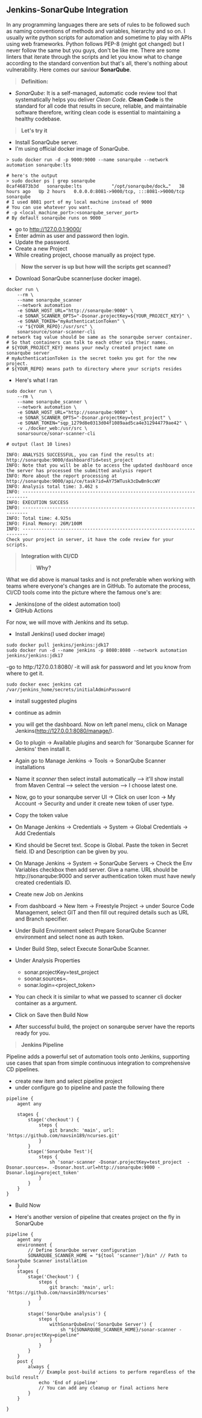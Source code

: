 ## Jenkins-SonarQube Integration

In any programming languages there are sets of rules to be followed such as naming conventions of methods and variables, hierarchy and so on. I usually write python scripts for automation and sometime to play with APIs using web frameworks. Python follows PEP-8 (might got changed) but I never follow the same but you guys, don't be like me.
There are some linters that iterate through the scripts and let you know what to change according to the standard convention but that's all, there's nothing about vulnerability. Here comes our saviour **SonarQube**.
> **Definition:**

- *SonarQube*: It is a self-managed, automatic code review tool that systematically helps you deliver *Clean Code*. **Clean Code** is the standard for all code that results in secure, reliable, and maintainable software therefore, writing clean code is essential to maintaining a healthy codebase.

> **Let's try it**

- Install SonarQube server.
- I'm using official docker image of SonarQube.

```
> sudo docker run -d -p 9000:9000 --name sonarqube --network automation sonarqube:lts

# here's the output
> sudo docker ps | grep sonarqube
8caf46873b3d   sonarqube:lts           "/opt/sonarqube/dock…"   38 hours ago   Up 2 hours   0.0.0.0:8081->9000/tcp, :::8081->9000/tcp              sonarqube
# I used 8081 port of my local machine instead of 9000
# You can use whatever you want.
# -p <local_machine_port>:<sonarqube_server_port> 
# By default sonarqube runs on 9000
```
- go to http://127.0.0.1:9000/
- Enter admin as user and password then login.
- Update the password.
- Create a new Project
- While creating project, choose manually as project type.

> **Now the server is up but how will the scripts get scanned?**

- Download SonarQube scanner(use docker image).
```
docker run \
    --rm \
    --name sonarqube_scanner
    --network automation
    -e SONAR_HOST_URL="http://sonarqube:9000" \
    -e SONAR_SCANNER_OPTS="-Dsonar.projectKey=${YOUR_PROJECT_KEY}" \
    -e SONAR_TOKEN="myAuthenticationToken" \
    -v "${YOUR_REPO}:/usr/src" \
    sonarsource/sonar-scanner-cli
# network tag value should be same as the sonarqube server container.
# So that containers can talk to each other via their names.
# ${YOUR_PROJECT_KEY} means your newly created project name on sonarqube server
# myAuthenticationToken is the secret toekn you got for the new project.
# ${YOUR_REPO} means path to directory where your scripts resides
```
- Here's what I ran
```
sudo docker run \
    --rm \
    --name sonarqube_scanner \
    --network automation \
    -e SONAR_HOST_URL="http://sonarqube:9000" \
    -e SONAR_SCANNER_OPTS="-Dsonar.projectKey=test_project" \
    -e SONAR_TOKEN="sqp_1279d8e0313d04f1089aad5ca4e312944779ae42" \
    -v ./docker_web:/usr/src \
    sonarsource/sonar-scanner-cli

# output (last 10 lines)

INFO: ANALYSIS SUCCESSFUL, you can find the results at: http://sonarqube:9000/dashboard?id=test_project
INFO: Note that you will be able to access the updated dashboard once the server has processed the submitted analysis report
INFO: More about the report processing at http://sonarqube:9000/api/ce/task?id=AY75WTusk3cDwBn9ccWY
INFO: Analysis total time: 3.462 s
INFO: ------------------------------------------------------------------------
INFO: EXECUTION SUCCESS
INFO: ------------------------------------------------------------------------
INFO: Total time: 4.925s
INFO: Final Memory: 26M/100M
INFO: ------------------------------------------------------------------------
Check your project in server, it have the code review for your scripts.
```

> **Integration with CI/CD**
>> **Why?**

What we did above is manual tasks and is not preferable when working with teams where everyone's changes are in GitHub. To automate the process, CI/CD tools come into the picture where the famous one's are:
- Jenkins(one of the oldest automation tool)
- GitHub Actions

For now, we will move with Jenkins and its setup.
- Install Jenkins(I used docker image)
```
sudo docker pull jenkins/jenkins:jdk17
sudo docker run -d --name jenkins -p 8080:8080 --network automation jenkins/jenkins:jdk17
```
-go to http:/127.0.0.1:8080/
-it will ask for password and let you know from where to get it.
```
sudo docker exec jenkins cat /var/jenkins_home/secrets/initialAdminPassword
```
- install suggested plugins
- continue as admin
- you will get the dashboard. Now on left panel menu, click on Manage Jenkins(http://127.0.0.1:8080/manage/).
- Go to plugin → Available plugins and search for 'Sonarqube Scanner for Jenkins' then install it.
- Again go to Manage Jenkins → Tools → SonarQube Scanner installations 

- Name it *scanner* then select install automatically --> it'll show install from Maven Central --> select the version --> I choose latest one.
- Now, go to your sonarqube server UI → Click on user Icon → My Account → Security and under it create new token of user type.
- Copy the token value
- On Manage Jenkins → Credentials → System → Global Credentials → Add Credentials
- Kind should be Secret text. Scope is Global. Paste the token in Secret field. ID and Description can be given by you.
- On Manage Jenkins → System → SonarQube Servers → Check the Env Variables checkbox then add server. Give a name. URL should be http://sonarqube:9000 and server authentication token must have newly created credentials ID.

- Create new Job on Jenkins
- From dashboard → New Item → Freestyle Project → under Source Code Management, select GIT and then fill out required details such as URL and Branch specifier.
- Under Build Environment select Prepare SonarQube Scanner environment and select none as auth token.
- Under Build Step, select Execute SonarQube Scanner.
- Under Analysis Properties
  - sonar.projectKey=test_project
  - soonar.sources=.
  - sonar.login=<project_token>
- You can check it is similar to what we passed to scanner cli docker container as a argument.
- Click on Save then Build Now
- After successful build, the project on sonarqube server have the reports ready for you. 

> **Jenkins Pipeline**

Pipeline adds a powerful set of automation tools onto Jenkins, supporting use cases that span from simple continuous integration to comprehensive CD pipelines.
- create new item and select pipeline project
-  under configure go to pipeline and paste the following there
```
pipeline {
    agent any

    stages {
        stage('checkout') {
            steps {
                git branch: 'main', url: 'https://github.com/navsin189/ncurses.git'
            }
        }
        stage('SonarQube Test'){
            steps {
                sh 'sonar-scanner -Dsonar.projectKey=test_project  -Dsonar.sources=. -Dsonar.host.url=http://sonarqube:9000 -Dsonar.login=project_token'
            }
        }
    }
}
```
- Build Now

- Here's another version of pipeline that creates project on the fly in SonarQube
```
pipeline {
    agent any
    environment {
        // Define SonarQube server configuration
        SONARQUBE_SCANNER_HOME = "${tool 'scanner'}/bin" // Path to SonarQube Scanner installation
    }
    stages {
        stage('Checkout') {
            steps {
                git branch: 'main', url: 'https://github.com/navsin189/ncurses'
            }
        }
        
        stage('SonarQube analysis') {
            steps {
                withSonarQubeEnv('SonarQube Server') {
                    sh "${SONARQUBE_SCANNER_HOME}/sonar-scanner -Dsonar.projectKey=pipeline"
                }
            }
        }
    }
    post {
        always {
            // Example post-build actions to perform regardless of the build result
            echo 'End of pipeline'
            // You can add any cleanup or final actions here
        }
    }
    
}
```
